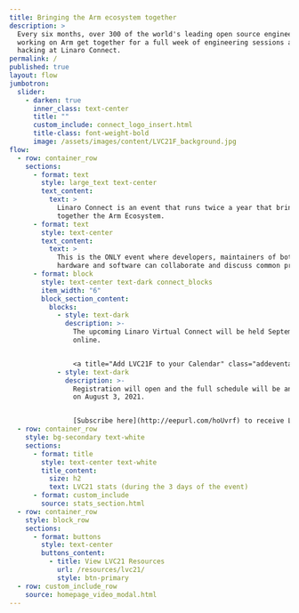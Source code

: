 ```yaml
---
title: Bringing the Arm ecosystem together
description: >
  Every six months, over 300 of the world's leading open source engineers
  working on Arm get together for a full week of engineering sessions and
  hacking at Linaro Connect.
permalink: /
published: true
layout: flow
jumbotron:
  slider:
    - darken: true
      inner_class: text-center
      title: ""
      custom_include: connect_logo_insert.html
      title-class: font-weight-bold
      image: /assets/images/content/LVC21F_background.jpg
flow:
  - row: container_row
    sections:
      - format: text
        style: large_text text-center
        text_content:
          text: >
            Linaro Connect is an event that runs twice a year that brings
            together the Arm Ecosystem.
      - format: text
        style: text-center
        text_content:
          text: >
            This is the ONLY event where developers, maintainers of both
            hardware and software can collaborate and discuss common problems.
      - format: block
        style: text-center text-dark connect_blocks
        item_width: "6"
        block_section_content:
          blocks:
            - style: text-dark
              description: >-
                The upcoming Linaro Virtual Connect will be held September 8-10
                online.


                <a title="Add LVC21F to your Calendar" class="addeventatc" data-id="Ye6593656" href="https://www.addevent.com/event/Ye6593656" target="_blank" rel="nofollow">Add to Calendar</a> 	<script type="text/javascript" src="https://addevent.com/libs/atc/1.6.1/atc.min.js" async defer></script>
            - style: text-dark
              description: >-
                Registration will open and the full schedule will be announced
                on August 3, 2021. 


                [Subscribe here](http://eepurl.com/hoUvrf) to receive Linaro Connect email updates.
  - row: container_row
    style: bg-secondary text-white
    sections:
      - format: title
        style: text-center text-white
        title_content:
          size: h2
          text: LVC21 stats (during the 3 days of the event)
      - format: custom_include
        source: stats_section.html
  - row: container_row
    style: block_row
    sections:
      - format: buttons
        style: text-center
        buttons_content:
          - title: View LVC21 Resources
            url: /resources/lvc21/
            style: btn-primary
  - row: custom_include_row
    source: homepage_video_modal.html
---
```

